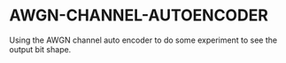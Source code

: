 # AWGN-CHANNEL-AUTOENCODER
Using the AWGN channel auto encoder to do some experiment to see the output bit shape.

